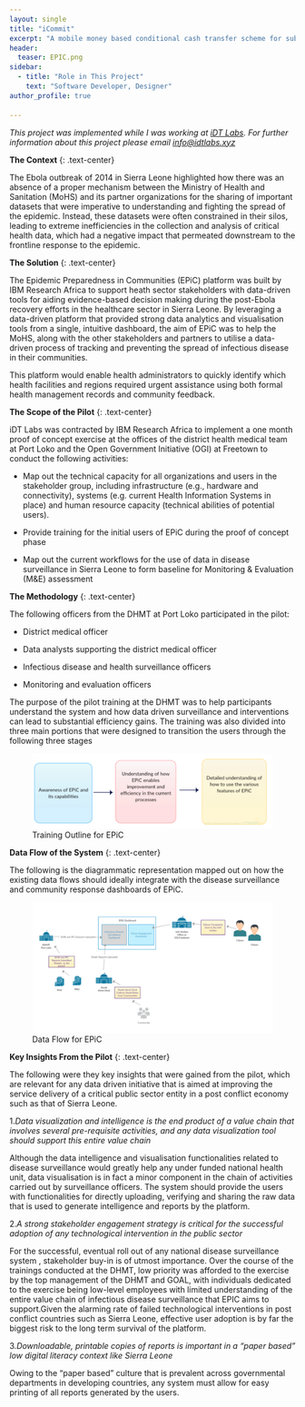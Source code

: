 ```yaml
---
layout: single
title: "iCommit"
excerpt: "A mobile money based conditional cash transfer scheme for subsistence farmers."
header:
  teaser: EPIC.png
sidebar:
  - title: "Role in This Project"
    text: "Software Developer, Designer"
author_profile: true

---
```


*This project was implemented while I was working at [iDT Labs](https://idtlabs.xyz). 
For further information about this project please email info@idtlabs.xyz*


**The Context**
{: .text-center}

The Ebola outbreak of 2014 in Sierra Leone highlighted how there was an absence
of a proper mechanism between the Ministry of Health and Sanitation (MoHS) and
its partner organizations for the sharing of important datasets that were 
imperative to understanding and fighting the spread of the epidemic. Instead, 
these datasets were often constrained in their silos, leading to extreme 
inefficiencies in the collection and analysis of critical health data, which 
had a negative impact that permeated downstream to the frontline response to 
the epidemic.

**The Solution**
{: .text-center}

The Epidemic Preparedness in Communities (EPiC) platform was built by IBM 
Research Africa to support heath sector stakeholders with data-driven tools for
aiding evidence-based decision making during the post-Ebola recovery efforts 
in the healthcare sector in Sierra Leone. By leveraging a data-driven platform 
that provided strong data analytics and visualisation tools from a single, 
intuitive dashboard, the aim of EPiC was to help the MoHS, along 
with the other stakeholders and partners to utilise a data-driven process of 
tracking and preventing the spread of infectious disease in their communities.

This platform would enable health administrators to quickly identify which 
health facilities and regions required urgent assistance using both formal 
health management records and community feedback. 

**The Scope of the Pilot**
{: .text-center}

iDT Labs was contracted by IBM Research Africa to implement a one month proof 
of concept exercise at the offices of the district health medical team at Port 
Loko and the Open Government Initiative (OGI) at Freetown to conduct the following 
activities:

* Map out the technical capacity for all organizations and users in the 
stakeholder group, including infrastructure (e.g., hardware and connectivity),
systems (e.g. current Health Information Systems in place) and human resource 
capacity (technical abilities of potential users).

* Provide training for the initial users of EPiC during the proof of concept 
phase

* Map out the current workflows for the use of data in disease surveillance in 
Sierra Leone to form baseline for Monitoring & Evaluation (M&E) assessment

**The Methodology**
{: .text-center}

The following officers from the DHMT at Port Loko participated in the pilot: 

* District medical officer

* Data analysts supporting the district medical officer

* Infectious disease and health surveillance officers

* Monitoring and evaluation officers

The purpose of the pilot training at the DHMT was to help participants 
understand the system and how data driven surveillance and interventions can 
lead to substantial efficiency gains. The training was also divided into 
three main portions that were designed to transition the users through the 
following three stages

<figure>
  <img src="/images/epictraining.png" alt="Training Structure for EPiC">
  <figcaption>Training Outline for EPiC</figcaption>
</figure>    

**Data Flow of the System**
{: .text-center}  

The following is the diagrammatic representation mapped out on how the existing data 
flows should ideally integrate with the disease surveillance and community 
response dashboards of EPiC.

<figure>
  <img src="/images/epicdataflow.png" alt="Data Flow for EPiC">
  <figcaption>Data Flow for EPiC</figcaption>
</figure>    

**Key Insights From the Pilot**
{: .text-center}   

The following were they key insights that were gained from the pilot, which 
are relevant for any data driven initiative that is aimed at improving the 
service delivery of a critical public sector entity in a post conflict economy such
as that of Sierra Leone. 

1.*Data visualization and intelligence is the end product of a value chain
that involves several pre-requisite activities, and any data visualization tool
should support this entire value chain* 

Although the data intelligence and visualisation functionalities related to 
disease surveillance would greatly help any under funded national health unit, 
data visualisation is in fact a minor component in the chain of activities 
carried out by surveillance officers. The system should provide the users with 
functionalities for directly uploading, verifying and sharing the raw data that
is used to generate intelligence and reports by the platform. 

2.*A strong stakeholder engagement strategy is critical for the successful
adoption of any technological intervention in the public sector* 

For the successful, eventual roll out of any national disease surveillance system 
, stakeholder buy-in is of utmost importance. Over the course of the trainings 
conducted at the DHMT, low priority was afforded to the exercise by the top 
management of the DHMT and GOAL, with individuals dedicated to the exercise 
being low-level employees with limited understanding of the entire value chain 
of infectious disease surveillance that EPIC aims to support.Given the alarming
rate of failed technological interventions in post conflict countries such as 
Sierra Leone, effective user adoption is by far the biggest risk to the long 
term survival of the platform.

3.*Downloadable, printable copies of reports is important in a “paper based” 
low digital literacy context like Sierra Leone*

Owing to the “paper based” culture that is prevalent across governmental 
departments in developing countries, any system must allow for easy printing 
of all reports generated by the users. 

